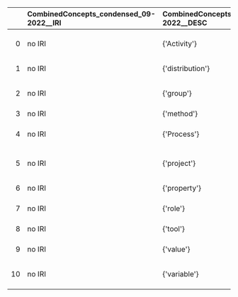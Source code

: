 |    | CombinedConcepts_condensed_09-2022__IRI   | CombinedConcepts_condensed_09-2022__DESC   | metadata4Ing_IRI                                      | metadata4Ing_DESC                                         |
|---:|:------------------------------------------|:-------------------------------------------|:------------------------------------------------------|:----------------------------------------------------------|
|  0 | no IRI                                    | {'Activity'}                               | http://www.w3.org/ns/prov#Activity                    | {'prefLabel': 'Activity', 'name': 'Activity'}             |
|  1 | no IRI                                    | {'distribution'}                           | http://www.w3.org/ns/dcat#Distribution                | {'name': 'distribution'}                                  |
|  2 | no IRI                                    | {'group'}                                  | http://xmlns.com/foaf/0.1/Group                       | {'label': 'group', 'prefLabel': 'group', 'name': 'group'} |
|  3 | no IRI                                    | {'method'}                                 | http://w3id.org/nfdi4ing/metadata4ing#Method          | {'name': 'method'}                                        |
|  4 | no IRI                                    | {'Process'}                                | http://purl.obolibrary.org/obo/BFO_0000015            | {'label': 'Process', 'prefLabel': 'Process'}              |
|  5 | no IRI                                    | {'project'}                                | https://schema.org/Project                            | {'prefLabel': 'project', 'name': 'project'}               |
|  6 | no IRI                                    | {'property'}                               | http://www.molmod.info/semantics/pims-ii.ttl#Property | {'name': 'property'}                                      |
|  7 | no IRI                                    | {'role'}                                   | http://www.w3.org/ns/prov#Role                        | {'prefLabel': 'role', 'name': 'role'}                     |
|  8 | no IRI                                    | {'tool'}                                   | http://w3id.org/nfdi4ing/metadata4ing#Tool            | {'prefLabel': 'tool', 'name': 'tool'}                     |
|  9 | no IRI                                    | {'value'}                                  | http://www.molmod.info/semantics/pims-ii.ttl#Value    | {'prefLabel': 'value', 'name': 'value'}                   |
| 10 | no IRI                                    | {'variable'}                               | http://www.molmod.info/semantics/pims-ii.ttl#Variable | {'prefLabel': 'variable', 'name': 'variable'}             |